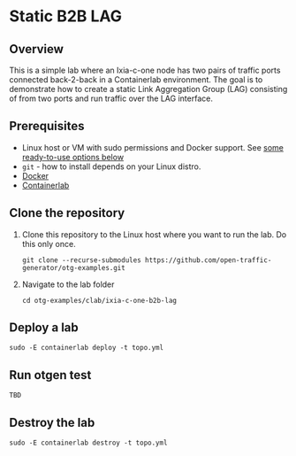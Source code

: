 # Static B2B LAG

## Overview
This is a simple lab where an Ixia-c-one node has two pairs of traffic ports connected back-2-back in a Containerlab environment. The goal is to demonstrate how to create a static Link Aggregation Group (LAG) consisting of from two ports and run traffic over the LAG interface.

## Prerequisites

* Linux host or VM with sudo permissions and Docker support. See [some ready-to-use options below](#options-for-linux-vm-deployment-for-containerlab)
* `git` - how to install depends on your Linux distro.
* [Docker](https://docs.docker.com/engine/install/)
* [Containerlab](https://containerlab.dev/install/)

## Clone the repository

1. Clone this repository to the Linux host where you want to run the lab. Do this only once.

    ```Shell
    git clone --recurse-submodules https://github.com/open-traffic-generator/otg-examples.git
    ```

2. Navigate to the lab folder

    ```Shell
    cd otg-examples/clab/ixia-c-one-b2b-lag
    ```

## Deploy a lab

```Shell
sudo -E containerlab deploy -t topo.yml
```

## Run otgen test

```Shell
TBD
```

## Destroy the lab

```Shell
sudo -E containerlab destroy -t topo.yml
```
